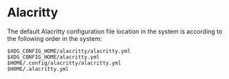 # Alacritty

The default Alacritty configuration file location in the system is according to the following order in the system:

```
$XDG_CONFIG_HOME/alacritty/alacritty.yml
$XDG_CONFIG_HOME/alacritty.yml
$HOME/.config/alacritty/alacritty.yml
$HOME/.alacritty.yml
```
